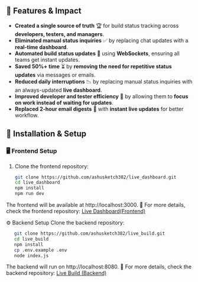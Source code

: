 ## 🚀 Features & Impact  
- **Created a single source of truth** 🏆 for build status tracking across **developers, testers, and managers**.  
- **Eliminated manual status inquiries** ✅ by replacing chat updates with a **real-time dashboard**.  
- **Automated build status updates** 🚀 using **WebSockets**, ensuring all teams get instant updates.  
- **Saved 50%+ time** ⏳ by **removing the need for repetitive status updates** via messages or emails.  
- **Reduced daily interruptions** 📉 by replacing manual status inquiries with an always-updated **live dashboard**.  
- **Improved developer and tester efficiency** 🎯 by allowing them to **focus on work instead of waiting for updates**.  
- **Replaced 2-hour email digests** 📧 with **instant live updates** for better workflow.  

## 🚀 Installation & Setup

### 🖥️ Frontend Setup  
1. Clone the frontend repository:  
   ```sh
   git clone https://github.com/ashusketch382/live_dashboard.git
   cd live_dashboard
   npm install
   npm run dev
The frontend will be available at http://localhost:3000.
📌 For more details, check the frontend repository: [Live Dashboard(Frontend)](https://github.com/ashusketch382/live_dashboard.git)

⚙️ Backend Setup
Clone the backend repository:
```sh
   git clone https://github.com/ashusketch382/live_build.git
   cd live_build
   npm install
   cp .env.example .env
   node index.js
```
The backend will run on http://localhost:8080.
📌 For more details, check the backend repository: [Live Build (Backend)](https://github.com/ashusketch382/live_build.git)
